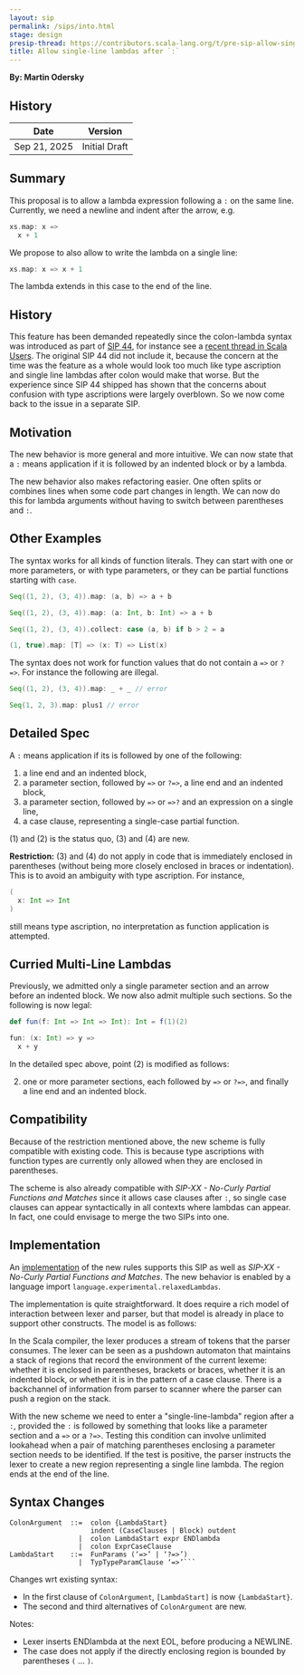 ```yaml
---
layout: sip
permalink: /sips/into.html
stage: design
presip-thread: https://contributors.scala-lang.org/t/pre-sip-allow-single-line-lambdas-after/7258
title: Allow single-line lambdas after `:`
---
```


**By: Martin Odersky**

## History

| Date          | Version            |
|---------------|--------------------|
| Sep 21, 2025  | Initial Draft      |

## Summary

This proposal is to allow a lambda expression following a `:` on the same line.
Currently, we need a newline and indent after the arrow, e.g.
```scala
xs.map: x =>
  x + 1
```
We propose to also allow to write the lambda on a single line:
```scala
xs.map: x => x + 1
```

The lambda extends in this case to the end of the line.

## History
This feature has been demanded repeatedly since the colon-lambda syntax was introduced as part of [SIP 44](https://docs.scala-lang.org/sips/fewer-braces.html), for instance see a [recent thread in Scala Users](https://users.scala-lang.org/t/why-were-single-line-lambdas-removed/11980/6). The original SIP 44 did not include it, because the concern at the time was the feature as a whole would look too much like type ascription and single line lambdas after colon would make that worse. But the experience since SIP 44 shipped has shown that the concerns about confusion  with type ascriptions were largely overblown. So we now come back to the issue in a separate SIP.

## Motivation

The new behavior is more general and more intuitive. We can now state that a `:` means application if it is followed by an indented block or by a lambda.

The new behavior also makes refactoring easier. One often splits or combines lines when some code part changes in length. We can now do this for lambda arguments without having to switch between parentheses and `:`.

## Other Examples

The syntax works for all kinds of function literals. They can start with one or more parameters, or with type parameters, or they can be partial functions starting
with `case`.

```scala
Seq((1, 2), (3, 4)).map: (a, b) => a + b

Seq((1, 2), (3, 4)).map: (a: Int, b: Int) => a + b

Seq((1, 2), (3, 4)).collect: case (a, b) if b > 2 = a

(1, true).map: [T] => (x: T) => List(x)
```

The syntax does not work for function values that do not contain a `=>` or `?=>`. For instance the following are illegal.

```scala
Seq((1, 2), (3, 4)).map: _ + _ // error

Seq(1, 2, 3).map: plus1 // error
```

## Detailed Spec

A `:` means application if its is followed by one of the following:

 1. a line end and an indented block,
 2. a parameter section, followed by `=>` or `?=>`, a line end and an indented block,
 3. a parameter section, followed by `=>` or `=>?` and an expression on a single line,
 4. a case clause, representing a single-case partial function.

(1) and (2) is the status quo, (3) and (4) are new.

**Restriction:** (3) and (4) do not apply in code that is immediately enclosed in parentheses (without being more closely enclosed in braces or indentation). This is to avoid an ambiguity with type ascription. For instance,
```scala
(
  x: Int => Int
)
```
still means type ascription, no interpretation as function application is attempted.

## Curried Multi-Line Lambdas

Previously, we admitted only a single parameter section and an arrow before
an indented block. We now also admit multiple such sections. So the following
is now legal:

```scala
def fun(f: Int => Int => Int): Int = f(1)(2)

fun: (x: Int) => y =>
  x + y
```

In the detailed spec above, point (2) is modified as follows:

2. one or more parameter sections, each followed by `=>` or `?=>`, and finally a line end and an indented block.

## Compatibility

Because of the restriction mentioned above, the new scheme is fully compatible with
existing code. This is because type ascriptions with function types are currently only allowed when they are enclosed in parentheses.

The scheme is also already compatible with _SIP-XX - No-Curly Partial Functions and Matches_ since it allows case clauses after `:`, so single case clauses can appear syntactically in all contexts where lambdas can appear. In fact, one could envisage to merge the two SIPs into one.

## Implementation

An [implementation](https://github.com/scala/scala3/pull/23821) of the new rules supports this SIP as well as _SIP-XX - No-Curly Partial Functions and Matches_. The new behavior is enabled by a language import `language.experimental.relaxedLambdas`.

The implementation is quite straightforward. It does require a rich model of interaction between lexer and parser, but that model is already in place to support other constructs. The model is as follows:

In the Scala compiler, the lexer produces a stream of tokens that the parser consumes. The lexer can be seen as a pushdown automaton that maintains a stack of regions that record the environment of the current lexeme: whether it is enclosed in parentheses, brackets or braces, whether it is an indented block, or whether it is in the pattern of a case clause. There is a backchannel of information from parser to scanner where the parser can push a region on the stack.

With the new scheme we need to enter a "single-line-lambda" region after a `:`, provided the `:` is followed by something that looks like a parameter section and a `=>` or a `?=>`. Testing this condition can involve unlimited lookahead when a pair of matching parentheses enclosing a parameter section needs to be identified. If the test is positive, the parser instructs the lexer to create a new region representing a single line lambda. The region ends at the end of the line.

## Syntax Changes

```
ColonArgument  ::=  colon {LambdaStart}
                    indent (CaseClauses | Block) outdent
                 |  colon LambdaStart expr ENDlambda
                 |  colon ExprCaseClause
LambdaStart    ::=  FunParams (‘=>’ | ‘?=>’)
                 |  TypTypeParamClause ‘=>’```
```
Changes wrt existing syntax:

 - In the first clause of `ColonArgument`, `[LambdaStart]` is now `{LambdaStart}`.
 - The second and third alternatives of `ColonArgument` are new.

Notes:

 - Lexer inserts ENDlambda at the next EOL, before producing a NEWLINE.
 - The case does not apply if the directly enclosing region is bounded by parentheses `(` ... `)`.